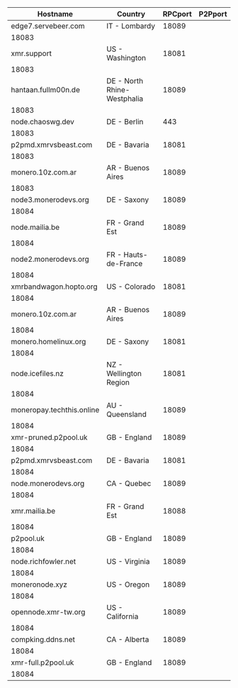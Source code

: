 Hostname | Country | RPCport | P2Pport
--- | --- | --- | ---
edge7.servebeer.com | IT - Lombardy | 18089
 | 18083
xmr.support | US - Washington | 18081
 | 18083
hantaan.fullm00n.de | DE - North Rhine-Westphalia | 18089
 | 18083
node.chaoswg.dev | DE - Berlin | 443
 | 18083
p2pmd.xmrvsbeast.com | DE - Bavaria | 18081
 | 18083
monero.10z.com.ar | AR - Buenos Aires | 18089
 | 18083
node3.monerodevs.org | DE - Saxony | 18089
 | 18084
node.mailia.be | FR - Grand Est | 18089
 | 18084
node2.monerodevs.org | FR - Hauts-de-France | 18089
 | 18084
xmrbandwagon.hopto.org | US - Colorado | 18081
 | 18084
monero.10z.com.ar | AR - Buenos Aires | 18089
 | 18084
monero.homelinux.org | DE - Saxony | 18081
 | 18084
node.icefiles.nz | NZ - Wellington Region | 18081
 | 18084
moneropay.techthis.online | AU - Queensland | 18089
 | 18084
xmr-pruned.p2pool.uk | GB - England | 18089
 | 18084
p2pmd.xmrvsbeast.com | DE - Bavaria | 18081
 | 18084
node.monerodevs.org | CA - Quebec | 18089
 | 18084
xmr.mailia.be | FR - Grand Est | 18088
 | 18084
p2pool.uk | GB - England | 18089
 | 18084
node.richfowler.net | US - Virginia | 18089
 | 18084
moneronode.xyz | US - Oregon | 18089
 | 18084
opennode.xmr-tw.org | US - California | 18089
 | 18084
compking.ddns.net | CA - Alberta | 18089
 | 18084
xmr-full.p2pool.uk | GB - England | 18089
 | 18084
